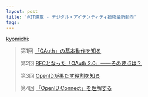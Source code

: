 ```yaml
---
layout: post
title: '@IT連載 - デジタル・アイデンティティ技術最新動向'
tags: 
---
```

<p><a href="http://kyomichi.tumblr.com/post/33428806421/it" class="tumblr_blog">kyomichi</a>:</p>

<blockquote><p>第1回 <a href="http://www.atmarkit.co.jp/fsecurity/rensai/digid01/01.html">「OAuth」の基本動作を知る</a></p>

<p>第2回 <a href="http://www.atmarkit.co.jp/ait/articles/1209/10/news105.html">RFCとなった「OAuth 2.0」――その要点は？</a></p>

<p>第3回 <a href="http://www.atmarkit.co.jp/ait/articles/1209/20/news140.html">OpenIDが果たす役割を知る</a></p>

<p>第4回 <a href="http://www.atmarkit.co.jp/ait/articles/1209/27/news138.html">「OpenID Connect」を理解する</a></p></blockquote>
